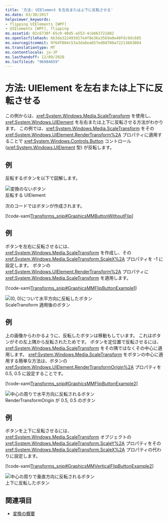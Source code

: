 ```yaml
---
title: '方法: UIElement を左右または上下に反転させる'
ms.date: 03/30/2017
helpviewer_keywords:
- flipping UIElements [WPF]
- UIElements [WPF], flipping
ms.assetid: 02c6730f-65c0-40d5-a553-4cb663721882
ms.openlocfilehash: 6b3da322493d17e4f8e36a35b9a0e40fdc9dc685
ms.sourcegitcommit: 9f6df084c53a3da0ea657ed0d708a72213683084
ms.translationtype: MT
ms.contentlocale: ja-JP
ms.lasthandoff: 12/09/2020
ms.locfileid: "96984659"
---
```

# <a name="how-to-flip-a-uielement-horizontally-or-vertically"></a>方法: UIElement を左右または上下に反転させる
この例からは、<xref:System.Windows.Media.ScaleTransform> を使用し、<xref:System.Windows.UIElement> を左右または上下に反転させる方法がわかります。 この例では、<xref:System.Windows.Media.ScaleTransform> をその <xref:System.Windows.UIElement.RenderTransform%2A> プロパティに適用することで <xref:System.Windows.Controls.Button> コントロール (<xref:System.Windows.UIElement> 型) が反転します。  
  
## <a name="example"></a>例  
 反転するボタンを以下で図解します。  
  
 ![変換のないボタン](./media/graphicsmm-buttonflipbeforeflip.gif "graphicsmm_buttonflipbeforeflip")  
反転する UIElement  
  
 次のコードではボタンが作成されます。  
  
 [!code-xaml[Transforms_snip#GraphicsMMButtonWithoutFlip](~/samples/snippets/csharp/VS_Snippets_Wpf/Transforms_snip/CS/FlipExample.xaml#graphicsmmbuttonwithoutflip)]  
  
## <a name="example"></a>例  
 ボタンを左右に反転させるには、<xref:System.Windows.Media.ScaleTransform> を作成し、その <xref:System.Windows.Media.ScaleTransform.ScaleX%2A> プロパティを -1 に設定します。 ボタンの <xref:System.Windows.UIElement.RenderTransform%2A> プロパティに <xref:System.Windows.Media.ScaleTransform> を適用します。  
  
 [!code-xaml[Transforms_snip#GraphicsMMFlipButtonExample1](~/samples/snippets/csharp/VS_Snippets_Wpf/Transforms_snip/CS/FlipExample.xaml#graphicsmmflipbuttonexample1)]  
  
 ![&#40;0, 0&#41;について水平方向に反転したボタン ](./media/graphicsmm-buttonfliphorizontalflip-displaced.gif "graphicsmm_buttonfliphorizontalflip_displaced")  
ScaleTransform 適用後のボタン  
  
## <a name="example"></a>例  
 上の画像からわかるように、反転したボタンは移動もしています。 これはボタンがその左上隅から反転されたためです。 ボタンを定位置で反転させるには、<xref:System.Windows.Media.ScaleTransform> をその隅ではなくその中心に適用します。 <xref:System.Windows.Media.ScaleTransform> をボタンの中心に適用する簡単な方法は、ボタンの <xref:System.Windows.UIElement.RenderTransformOrigin%2A> プロパティを 0.5, 0.5 に設定することです。  
  
 [!code-xaml[Transforms_snip#GraphicsMMFlipButtonExample2](~/samples/snippets/csharp/VS_Snippets_Wpf/Transforms_snip/CS/FlipExample.xaml#graphicsmmflipbuttonexample2)]  
  
 ![中心の周りで水平方向に反転されるボタン](./media/graphicsmm-buttonfliphorizontalflip-inplace.gif "graphicsmm_buttonfliphorizontalflip_inplace")  
RenderTransformOrigin が 0.5, 0.5 のボタン  
  
## <a name="example"></a>例  
 ボタンを上下に反転させるには、<xref:System.Windows.Media.ScaleTransform> オブジェクトの <xref:System.Windows.Media.ScaleTransform.ScaleY%2A> プロパティをその <xref:System.Windows.Media.ScaleTransform.ScaleX%2A> プロパティの代わりに設定します。  
  
 [!code-xaml[Transforms_snip#GraphicsMMVerticalFlipButtonExample2](~/samples/snippets/csharp/VS_Snippets_Wpf/Transforms_snip/CS/FlipExample.xaml#graphicsmmverticalflipbuttonexample2)]  
  
 ![中心の周りで垂直方向に反転されるボタン](./media/graphicsmm-buttonflipverticalflip-inplace.gif "graphicsmm_buttonflipverticalflip_inplace")  
上下に反転したボタン  
  
## <a name="see-also"></a>関連項目

- [変換の概要](../graphics-multimedia/transforms-overview.md)
